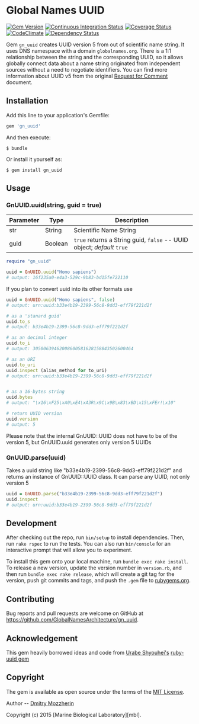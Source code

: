 Global Names UUID
=================

[![Gem Version][gem_badge]][gem_link]
[![Continuous Integration Status][ci_badge]][ci_link]
[![Coverage Status][cov_badge]][cov_link]
[![CodeClimate][code_badge]][code_link]
[![Dependency Status][dep_badge]][dep_link]

Gem `gn_uuid` creates UUID version 5 from out of scientific name string. It
uses DNS namespace with a domain `globalnames.org`. There is a 1:1 relationship
between the string and the corresponding UUID, so it allows globally connect
data about a name string originated from independent sources without a need
to negotiate identifiers. You can find more information about UUID v5 from
the original [Request for Comment][rfc] document.

Installation
------------

Add this line to your application's Gemfile:

```ruby
gem 'gn_uuid'
```

And then execute:

    $ bundle

Or install it yourself as:

    $ gem install gn_uuid

Usage
-----

### GnUUID.uuid(string, guid = true)

 Parameter | Type    | Description
-----------|---------|----------------------------------------------------------
 str       | String  | Scientific Name String
 guid      | Boolean | `true` returns a String guid, `false` -- UUID object; *default* `true`

```ruby
require "gn_uuid"

uuid = GnUUID.uuid("Homo sapiens")
# output: 16f235a0-e4a3-529c-9b83-bd15fe722110
```
If you plan to convert uuid into its other formats use

```ruby
uuid = GnUUID.uuid("Homo sapiens", false)
# output: urn:uuid:b33e4b19-2399-56c8-9dd3-eff79f221d2f

# as a 'stanard guid'
uuid.to_s
# output: b33e4b19-2399-56c8-9dd3-eff79f221d2f

# as an decimal integer
uuid.to_i
# output: 30500639462008600581628158843502600464

# as an URI
uuid.to_uri
uuid.inspect (alias_method for to_uri)
# output: urn:uuid:b33e4b19-2399-56c8-9dd3-eff79f221d2f


# as a 16-bytes string
uuid.bytes
# output: "\x16\xF25\xA0\xE4\xA3R\x9C\x9B\x83\xBD\x15\xFEr!\x10"

# return UUID version
uuid.version
# output: 5
```
Please note that the internal GnUUID::UUID does not have to be of the version
5, but GnUUID.uuid generates only version 5 UUIDs

### GnUUID.parse(uuid)

Takes a uuid string like "b33e4b19-2399-56c8-9dd3-eff79f221d2f" and returns an
instance of GnUUID::UUID class. It can parse any UUID, not only version 5

```ruby
uuid = GnUUID.parse("b33e4b19-2399-56c8-9dd3-eff79f221d2f")
uuid.inspect
# output: urn:uuid:b33e4b19-2399-56c8-9dd3-eff79f221d2f
```
Development
-----------

After checking out the repo, run `bin/setup` to install dependencies. Then, run
`rake rspec` to run the tests. You can also run `bin/console` for an
interactive prompt that will allow you to experiment.

To install this gem onto your local machine, run `bundle exec rake install`. To
release a new version, update the version number in `version.rb`, and then run
`bundle exec rake release`, which will create a git tag for the version, push
git commits and tags, and push the `.gem` file to
[rubygems.org](https://rubygems.org).

Contributing
------------

Bug reports and pull requests are welcome on GitHub at
https://github.com/GlobalNamesArchitecture/gn_uuid.

Acknowledgement
---------------

This gem heavily borrowed ideas and code from [Urabe Shyouhei's][shyouhei]
[ruby-uuid gem][uuidgem]

Copyright
---------

The gem is available as open source under the terms of the [MIT License][mit].

Author -- [Dmitry Mozzherin][dimus]

Copyright (c) 2015 [Marine Biological Laboratory][mbl].

[gem_badge]: https://badge.fury.io/rb/gn_uuid.svg
[gem_link]: http://badge.fury.io/rb/gn_uuid
[ci_badge]: https://secure.travis-ci.org/GlobalNamesArchitecture/gn_uuid.svg
[ci_link]: http://travis-ci.org/GlobalNamesArchitecture/gn_uuid
[cov_badge]: https://coveralls.io/repos/GlobalNamesArchitecture/gn_uuid/badge.svg?branch=master
[cov_link]: https://coveralls.io/r/GlobalNamesArchitecture/gn_uuid?branch=master
[code_badge]: https://codeclimate.com/github/GlobalNamesArchitecture/gn_uuid/badges/gpa.svg
[code_link]: https://codeclimate.com/github/GlobalNamesArchitecture/gn_uuid
[dep_badge]: https://gemnasium.com/GlobalNamesArchitecture/gn_uuid.png
[dep_link]: https://gemnasium.com/GlobalNamesArchitecture/gn_uuid
[rfc]: https://www.ietf.org/rfc/rfc4122.txt
[mit]: http://opensource.org/licenses/MIT
[shyouhei]: https://github.com/shyouhei
[uuidgem]: https://github.com/shyouhei/ruby-uuid
[dimus]: https://github.com/dimus

[gem_badge]: https://badge.fury.io/rb/gn_crossmap.svg
[gem_link]: http://badge.fury.io/rb/gn_crossmap
[ci_badge]: https://secure.travis-ci.org/GlobalNamesArchitecture/gn_crossmap.svg
[ci_link]: http://travis-ci.org/GlobalNamesArchitecture/gn_crossmap
[cov_badge]: https://coveralls.io/repos/GlobalNamesArchitecture/gn_crossmap/badge.svg?branch=master
[cov_link]: https://coveralls.io/r/GlobalNamesArchitecture/gn_crossmap?branch=master
[code_badge]: https://codeclimate.com/github/GlobalNamesArchitecture/gn_crossmap/badges/gpa.svg
[code_link]: https://codeclimate.com/github/GlobalNamesArchitecture/gn_crossmap
[dep_badge]: https://gemnasium.com/GlobalNamesArchitecture/gn_crossmap.png
[dep_link]: https://gemnasium.com/GlobalNamesArchitecture/gn_crossmap
